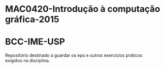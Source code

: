 # MAC0420-Introdução à computação gráfica-2015
# BCC-IME-USP

Repositório destinado a guardar os eps e outros exercícios práticos exigidos na disciplina.
